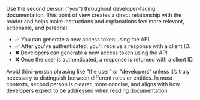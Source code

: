 Use the second person (“you”) throughout developer-facing documentation. This point of view creates a direct relationship with the reader and helps make instructions and explanations feel more relevant, actionable, and personal.

* ✅ You can generate a new access token using the API.  
* ✅ After you've authenticated, you'll receive a response with a client ID.  
* ❌ Developers can generate a new access token using the API.  
* ❌ Once the user is authenticated, a response is returned with a client ID.

Avoid third-person phrasing like “the user” or “developers” unless it’s truly necessary to distinguish between different roles or entities. In most contexts, second person is clearer, more concise, and aligns with how developers expect to be addressed when reading documentation.